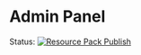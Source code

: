 # Admin Panel

Status: [![Resource Pack Publish](https://github.com/Astraxical/resource_pack/actions/workflows/main.yml/badge.svg)](https://github.com/Astraxical/resource_pack/actions/workflows/main.yml)
